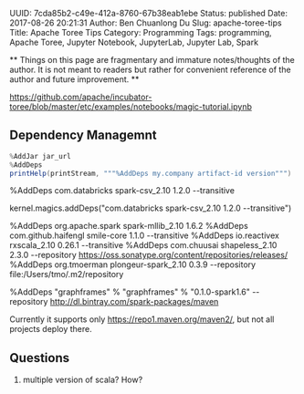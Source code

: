 UUID: 7cda85b2-c49e-412a-8760-67b38eab1ebe
Status: published
Date: 2017-08-26 20:21:31
Author: Ben Chuanlong Du
Slug: apache-toree-tips
Title: Apache Toree Tips
Category: Programming
Tags: programming, Apache Toree, Jupyter Notebook, JupyterLab, Jupyter Lab, Spark

**
Things on this page are
fragmentary and immature notes/thoughts of the author.
It is not meant to readers
but rather for convenient reference of the author and future improvement.
**

<https://github.com/apache/incubator-toree/blob/master/etc/examples/notebooks/magic-tutorial.ipynb>

## Dependency Managemnt

```scala
%AddJar jar_url
%AddDeps
printHelp(printStream, """%AddDeps my.company artifact-id version""")
```


%AddDeps com.databricks spark-csv_2.10 1.2.0 --transitive

kernel.magics.addDeps("com.databricks spark-csv_2.10 1.2.0 --transitive")


%AddDeps org.apache.spark spark-mllib_2.10 1.6.2
%AddDeps com.github.haifengl smile-core 1.1.0 --transitive
%AddDeps io.reactivex rxscala_2.10 0.26.1 --transitive
%AddDeps com.chuusai shapeless_2.10 2.3.0 --repository https://oss.sonatype.org/content/repositories/releases/
%AddDeps org.tmoerman plongeur-spark_2.10 0.3.9 --repository file:/Users/tmo/.m2/repository


%AddDeps "graphframes" % "graphframes" % "0.1.0-spark1.6" --repository http://dl.bintray.com/spark-packages/maven


Currently it supports only https://repo1.maven.org/maven2/, but not all projects deploy there.

## Questions

1. multiple version of scala? How?
